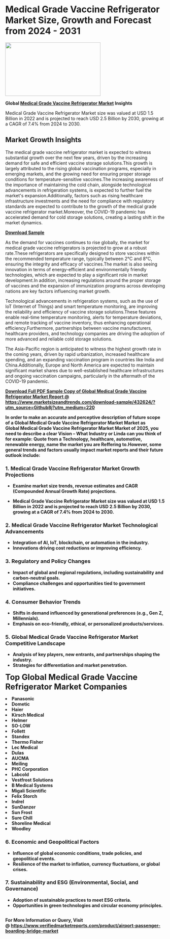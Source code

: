 <H1>Medical Grade Vaccine Refrigerator Market Size, Growth and Forecast from 2024 - 2031</H1><img class="aligncenter size-medium wp-image-584254" src="https://thirdeyenews.in/wp-content/uploads/2024/09/Global-Market-Research-300x168.jpeg" alt="" width="300" height="168" /><p><strong>Global&nbsp;<a href="https://www.marketsizeandtrends.com/download-sample/432624/?utm_source=Github8j?utm_medium=220">Medical Grade Vaccine Refrigerator Market</a> Insights</strong></p><p>Medical Grade Vaccine Refrigerator Market size was valued at USD 1.5 Billion in 2022 and is projected to reach USD 2.5 Billion by 2030, growing at a CAGR of 7.4% from 2024 to 2030.</p><p><h2>Market Growth Insights</h2> <p>The medical grade vaccine refrigerator market is expected to witness substantial growth over the next few years, driven by the increasing demand for safe and efficient vaccine storage solutions.This growth is largely attributed to the rising global vaccination programs, especially in emerging markets, and the growing need for ensuring proper storage conditions for temperature-sensitive vaccines.The increasing awareness of the importance of maintaining the cold chain, alongside technological advancements in refrigeration systems, is expected to further fuel the market's expansion.Additionally, factors such as rising healthcare infrastructure investments and the need for compliance with regulatory standards are expected to contribute to the growth of the medical grade vaccine refrigerator market.Moreover, the COVID-19 pandemic has accelerated demand for cold storage solutions, creating a lasting shift in the market dynamics.</p> <p><strong><a href="download_link_here">Download Sample</a></strong></p> <p>As the demand for vaccines continues to rise globally, the market for medical grade vaccine refrigerators is projected to grow at a robust rate.These refrigerators are specifically designed to store vaccines within the recommended temperature range, typically between 2°C and 8°C, ensuring the integrity and efficacy of vaccines.The market is also seeing innovation in terms of energy-efficient and environmentally friendly technologies, which are expected to play a significant role in market development.In addition, increasing regulations around the proper storage of vaccines and the expansion of immunization programs across developing nations are key factors influencing market growth.</p> <p>Technological advancements in refrigeration systems, such as the use of IoT (Internet of Things) and smart temperature monitoring, are improving the reliability and efficiency of vaccine storage solutions.These features enable real-time temperature monitoring, alerts for temperature deviations, and remote tracking of vaccine inventory, thus enhancing operational efficiency.Furthermore, partnerships between vaccine manufacturers, healthcare providers, and technology companies are driving the adoption of more advanced and reliable cold storage solutions.</p> <p>The Asia-Pacific region is anticipated to witness the highest growth rate in the coming years, driven by rapid urbanization, increased healthcare spending, and an expanding vaccination program in countries like India and China.Additionally, Europe and North America are expected to maintain significant market shares due to well-established healthcare infrastructures and ongoing vaccination campaigns, particularly in the aftermath of the COVID-19 pandemic.</p> <p><strong><a href="get_more_link_here"></p><p><span class=""><strong>Download Full PDF Sample Copy of Global Medical Grade Vaccine Refrigerator Market Report</strong> @ <a href="https://www.marketsizeandtrends.com/download-sample/432624/?utm_source=Github8j?utm_medium=220" target="_blank">https://www.marketsizeandtrends.com/download-sample/432624/?utm_source=Github8j?utm_medium=220</a></span></p><p>In order to make an accurate and perceptive description of future scope of a Global&nbsp;Medical Grade Vaccine Refrigerator Market Market as Global&nbsp;Medical Grade Vaccine Refrigerator Market Market of 2025, you need to describe a clear Vision &ndash; What Industry or Linda can you think of for example: Quote from a Technology, healthcare, automotive, renewable energy, name the market you are Reffering to.However, some general trends and factors usually impact market reports and their future outlook include:</p><h3>1.&nbsp;<strong>Medical Grade Vaccine Refrigerator Market Growth Projections</strong></h3><ul><li>Examine market size trends, revenue estimates and CAGR (Compounded Annual Growth Rate) projections.</li><li><p>Medical Grade Vaccine Refrigerator Market size was valued at USD 1.5 Billion in 2022 and is projected to reach USD 2.5 Billion by 2030, growing at a CAGR of 7.4% from 2024 to 2030.</p></li></ul><h3>2.&nbsp;<strong>Medical Grade Vaccine Refrigerator Market Technological Advancements</strong></h3><ul><li>Integration of AI, IoT, blockchain, or automation in the industry.</li><li>Innovations driving cost reductions or improving efficiency.</li></ul><h3>3.&nbsp;<strong>Regulatory and Policy Changes</strong></h3><ul><li>Impact of global and regional regulations, including sustainability and carbon-neutral goals.</li><li>Compliance challenges and opportunities tied to government initiatives.</li></ul><h3>4.&nbsp;<strong>Consumer Behavior Trends</strong></h3><ul><li>Shifts in demand influenced by generational preferences (e.g., Gen Z, Millennials).</li><li>Emphasis on eco-friendly, ethical, or personalized products/services.</li></ul><h3>5.&nbsp;<strong>Global Medical Grade Vaccine Refrigerator Market Competitive Landscape</strong></h3><ul><li>Analysis of key players, new entrants, and partnerships shaping the industry.</li><li>Strategies for differentiation and market penetration.</li></ul><p data-pm-slice="1 1 []"><span style="color: inherit; font-family: inherit; font-size: 25px;">Top Global Medical Grade Vaccine Refrigerator Market Companies</span></p><div class="" data-test-id=""><p><li>Panasonic</li><li> Dometic</li><li> Haier</li><li> Kirsch Medical</li><li> Helmer</li><li> SO-LOW</li><li> Follett</li><li> Standex</li><li> Thermo Fisher</li><li> Lec Medical</li><li> Dulas</li><li> AUCMA</li><li> Meiling</li><li> PHC Corporation</li><li> Labcold</li><li> Vestfrost Solutions</li><li> B Medical Systems</li><li> Migali Scientific</li><li> Felix Storch</li><li> Indrel</li><li> SunDanzer</li><li> Sun Frost</li><li> Sure Chill</li><li> Shoreline Medical</li><li> Woodley</li></p></div><h3>6.&nbsp;<strong>Economic and Geopolitical Factors</strong></h3><ul><li>Influence of global economic conditions, trade policies, and geopolitical events.</li><li>Resilience of the market to inflation, currency fluctuations, or global crises.</li></ul><h3>7.&nbsp;<strong>Sustainability and ESG (Environmental, Social, and Governance)</strong></h3><ul><li>Adoption of sustainable practices to meet ESG criteria.</li><li>Opportunities in green technologies and circular economy principles.</li></ul><h2><strong style="font-size: 14px;">For More Information or Query, Visit @&nbsp;</strong><a style="background-color: #ffffff; font-size: 14px;" href="https://www.marketsizeandtrends.com/report/medical-grade-vaccine-refrigerator-market/" target="_blank">https://www.verifiedmarketreports.com/product/airport-passenger-boarding-bridge-market</a></h2>
